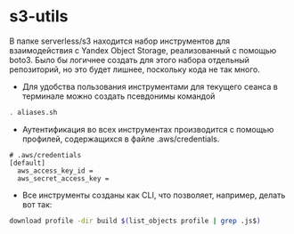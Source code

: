 # s3-utils
В папке serverless/s3 находится набор инструментов для взаимодействия с Yandex Object Storage, реализованный с помощью boto3. Было бы логичнее создать для этого набора отдельный репозиторий, но это будет лишнее, поскольку кода не так много. 

- Для удобства пользования инструментами для текущего сеанса в терминале можно создать псевдонимы командой
```bash
. aliases.sh
``` 
- Аутентификация во всех инструментах производится с помощью профилей, содержащихся в файле .aws/credentials.
```
# .aws/credentials
[default]
  aws_access_key_id = 
  aws_secret_access_key = 
```
- Все инструменты созданы как CLI, что позволяет, например, делать вот так:
```bash
download profile -dir build $(list_objects profile | grep .js$)
```